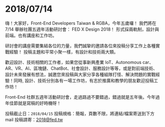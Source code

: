 # 2018/07/14

嗨！大家好，Front-End Developers Taiwan & RGBA，今年五歲囉！
我們將在 7/14 舉辦社團五週年活動研討會： FED X Design 2018！
形式採兩軌制，設計與前端。也有講座和工作坊。

研討會的講座需要集結各位的力量，我們誠摯的邀請各位來投稿分享工作上各種實戰經驗！
投稿主題和平常小聚一樣，有設計和技術兩大類。

歡迎設計、技術相關的工作者，如果您從事新興產業 IoT、Autonomous car、AR、VR、AI、區塊鏈、ChatBot、社會設計、服務設計等等，或是對前端技術、設計未來發展有想法，誠邀您來投稿與大家分享各種組隊打怪、解決問題的實戰經驗！同時, 設計、技術分別各有一場工作坊，有志於推廣和教學的朋友歡迎投稿工作坊！

Front-End 社群五週年活動研討會，走過路過不要錯過，錯過就是五年後。今年過年佳節就是寫稿的好時機呀！

投稿截止日：`2018/04/15`
投稿規格：簡報，頁數不限，將連結/檔案寄送到下方 mail 
投稿請寄：2018@fed.tw
